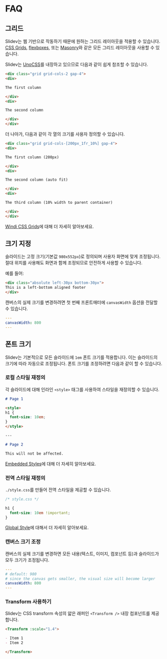 # FAQ

## 그리드

Slidev는 웹 기반으로 작동하기 때문에 원하는 그리드 레이아웃을 적용할 수 있습니다. [CSS Grids](https://css-tricks.com/snippets/css/complete-guide-grid/), [flexboxes](https://css-tricks.com/snippets/css/a-guide-to-flexbox/), 또는 [Masonry](https://css-tricks.com/native-css-masonry-layout-in-css-grid/)와 같은 모든 그리드 레이아웃을 사용할 수 있습니다.

Slidev는 [UnoCSS](https://unocss.dev/)를 내장하고 있으므로 다음과 같이 쉽게 참조할 수 있습니다.

```html
<div class="grid grid-cols-2 gap-4">
<div>

The first column

</div>
<div>

The second column

</div>
</div>
```

더 나아가, 다음과 같이 각 열의 크기를 사용자 정의할 수 있습니다.

```html
<div class="grid grid-cols-[200px_1fr_10%] gap-4">
<div>

The first column (200px)

</div>
<div>

The second column (auto fit)

</div>
<div>

The third column (10% width to parent container)

</div>
</div>
```

[Windi CSS Grids](https://windicss.org/utilities/layout/grid.html)에 대해 더 자세히 알아보세요.

## 크기 지정

슬라이드는 고정 크기(기본값 `980x552px`)로 정의되며 사용자 화면에 맞게 조정됩니다. 절대 위치를 사용해도 화면과 함께 조정되므로 안전하게 사용할 수 있습니다.

예를 들어:

```html
<div class="absolute left-30px bottom-30px">
This is a left-bottom aligned footer
</div>
```

캔버스의 실제 크기를 변경하려면 첫 번째 프론트매터에 `canvasWidth` 옵션을 전달할 수 있습니다.

```yaml
---
canvasWidth: 800
---
```

## 폰트 크기

Slidev는 기본적으로 모든 슬라이드에 `1em` 폰트 크기를 적용합니다. 이는 슬라이드의 크기에 따라 자동으로 조정됩니다. 폰트 크기를 조정하려면 다음과 같이 할 수 있습니다.

### 로컬 스타일 재정의

각 슬라이드에 대해 인라인 `<style>` 태그를 사용하여 스타일을 재정의할 수 있습니다.

```md
# Page 1

<style>
h1 {
  font-size: 10em;
}
</style>

---

# Page 2

This will not be affected.
```

[Embedded Styles](/guide/syntax.html#embedded-styles)에 대해 더 자세히 알아보세요.

### 전역 스타일 재정의

`./style.css`를 만들어 전역 스타일을 제공할 수 있습니다.

```css
/* style.css */ 

h1 {
  font-size: 10em !important;
}
```

[Global Style](/custom/directory-structure.html#style)에 대해서 더 자세히 알아보세요.

### 캔버스 크기 조정

캔버스의 실제 크기를 변경하면 모든 내용(텍스트, 이미지, 컴포넌트 등)과 슬라이드가 모두 크기가 조정됩니다.

```yaml
---
# default: 980
# since the canvas gets smaller, the visual size will become larger
canvasWidth: 800
---
```

### Transform 사용하기

Slidev는 CSS transform 속성의 얇은 래퍼인 `<Transform />` 내장 컴포넌트를 제공합니다.

```md
<Transform :scale="1.4">

- Item 1
- Item 2

</Transform>
```
